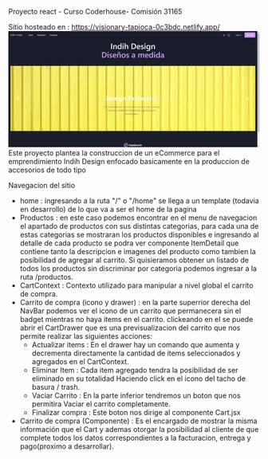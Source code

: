 Proyecto react - Curso Coderhouse- Comisión 31165

Sitio hosteado en : https://visionary-tapioca-0c3bdc.netlify.app/
![](assets\others\web-gif.gif)
Este proyecto plantea la construccion de un eCommerce para el emprendimiento Indih Design enfocado basicamente en la produccion de accesorios de todo tipo 

Navegacion del sitio 
- home : ingresando a la ruta "/" o "/home" se llega a un template (todavia en desarrollo) de lo que va a ser el home de la pagina
- Productos : en este caso podemos encontrar en el menu de navegacion el apartado de productos con sus distintas categorias, para cada una de estas categorias se mostraran los productos disponibles e ingresando al detalle de cada producto se podra ver componente ItemDetail que contiene tanto la descripcion e imagenes del producto como tambien la posibilidad de agregar al carrito. Si quisieramos obtener un listado de  todos los productos sin discriminar por categoria podemos ingresar a la ruta /productos.
- CartContext : Contexto utilizado para manipular a nivel global el carrito de compra.
- Carrito de compra (icono y drawer) : en la parte superrior derecha del NavBar podemos ver el icono de un carrito que permanecera sin el badget mientras no haya items en el carrito. clickeando en el se puede abrir el CartDrawer que es una previsualizacion del carrito que nos permite realizar las siguientes acciones: 
    - Actualizar items : En el drawer hay un comando que aumenta y decrementa directamente la cantidad de items seleccionados y agregados en el CartContext.
    - Eliminar Item : Cada item agregado tendra la posibilidad de ser eliminado en su totalidad Haciendo click en el icono del tacho de basura / trash.
    - Vaciar Carrito : En la parte inferior tendremos un boton que nos permitira Vaciar el carrito completamente.
    - Finalizar compra : Este boton nos dirige al componente Cart.jsx 
- Carrito de compra (Componente) : Es el encargado de mostrar la misma información que el Cart y ademas otorgar la posibilidad al cliente de que complete todos los datos correspondientes a la facturacion, entrega y pago(proximo a desarrollar). 
